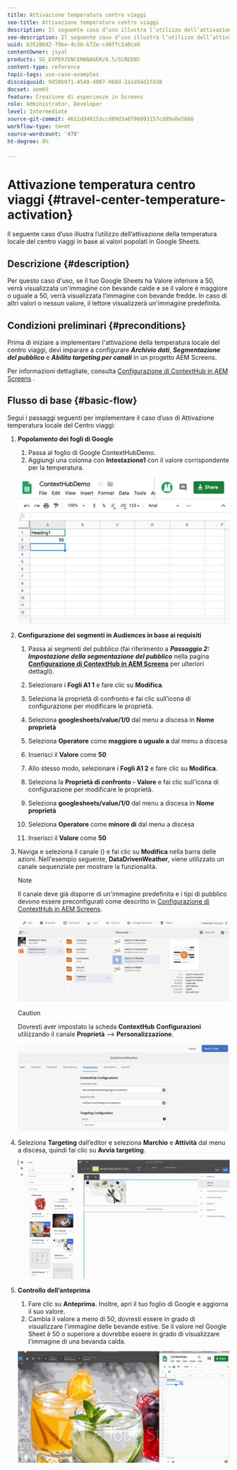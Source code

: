 ```yaml
---
title: Attivazione temperatura centro viaggi
seo-title: Attivazione temperatura centro viaggi
description: Il seguente caso d’uso illustra l’utilizzo dell’attivazione della temperatura locale del centro viaggi in base ai valori popolati in Google Sheets.
seo-description: Il seguente caso d’uso illustra l’utilizzo dell’attivazione della temperatura locale del centro viaggi in base ai valori popolati in Google Sheets.
uuid: b35286d2-79be-4c36-b72e-c40ffc1a0ca0
contentOwner: jsyal
products: SG_EXPERIENCEMANAGER/6.5/SCREENS
content-type: reference
topic-tags: use-case-examples
discoiquuid: 9d58b971-4540-4007-968d-2a1d94d1fd38
docset: aem65
feature: Creazione di esperienze in Screens
role: Administrator, Developer
level: Intermediate
source-git-commit: 4611dd40153ccd09d3a0796093157cd09a8e5b80
workflow-type: tm+mt
source-wordcount: '478'
ht-degree: 0%

---
```



# Attivazione temperatura centro viaggi {#travel-center-temperature-activation}

Il seguente caso d’uso illustra l’utilizzo dell’attivazione della temperatura locale del centro viaggi in base ai valori popolati in Google Sheets.

## Descrizione {#description}

Per questo caso d&#39;uso, se il tuo Google Sheets ha Valore inferiore a 50, verrà visualizzata un&#39;immagine con bevande calde e se il valore è maggiore o uguale a 50, verrà visualizzata l&#39;immagine con bevande fredde. In caso di altri valori o nessun valore, il lettore visualizzerà un&#39;immagine predefinita.

## Condizioni preliminari {#preconditions}

Prima di iniziare a implementare l&#39;attivazione della temperatura locale del centro viaggi, devi imparare a configurare ***Archivio dati***, ***Segmentazione del pubblico*** e ***Abilita targeting per canali*** in un progetto AEM Screens.

Per informazioni dettagliate, consulta [Configurazione di ContextHub in AEM Screens](configuring-context-hub.md) .

## Flusso di base {#basic-flow}

Segui i passaggi seguenti per implementare il caso d’uso di Attivazione temperatura locale del Centro viaggi:

1. **Popolamento dei fogli di Google**

   1. Passa al foglio di Google ContextHubDemo.
   1. Aggiungi una colonna con **Intestazione1** con il valore corrispondente per la temperatura.

   ![screen_shot_2019-05-08at112911am](assets/screen_shot_2019-05-08at112911am.png)

1. **Configurazione dei segmenti in Audiences in base ai requisiti**

   1. Passa ai segmenti del pubblico (fai riferimento a ***Passaggio 2: Impostazione della segmentazione del pubblico*** nella pagina **[Configurazione di ContextHub in AEM Screens](configuring-context-hub.md)** per ulteriori dettagli).

   1. Selezionare i **Fogli A1 1** e fare clic su **Modifica**.

   1. Seleziona la proprietà di confronto e fai clic sull’icona di configurazione per modificare le proprietà.
   1. Seleziona **googlesheets/value/1/0** dal menu a discesa in **Nome proprietà**

   1. Seleziona **Operatore** come **maggiore o uguale a** dal menu a discesa

   1. Inserisci il **Valore** come **50**

   1. Allo stesso modo, selezionare i **Fogli A1 2** e fare clic su **Modifica**.

   1. Seleziona la **Proprietà di confronto - Valore** e fai clic sull&#39;icona di configurazione per modificare le proprietà.
   1. Seleziona **googlesheets/value/1/0** dal menu a discesa in **Nome proprietà**

   1. Seleziona **Operatore** come **minore di** dal menu a discesa

   1. Inserisci il **Valore** come **50**

1. Naviga e seleziona il canale () e fai clic su **Modifica** nella barra delle azioni. Nell&#39;esempio seguente, **DataDrivenWeather**, viene utilizzato un canale sequenziale per mostrare la funzionalità.

   >[!NOTE]
   >
   >Il canale deve già disporre di un&#39;immagine predefinita e i tipi di pubblico devono essere preconfigurati come descritto in [Configurazione di ContextHub in AEM Screens](configuring-context-hub.md).

   ![screen_shot_2019-05-08at113022am](assets/screen_shot_2019-05-08at113022am.png)

   >[!CAUTION]
   >
   >Dovresti aver impostato la scheda **ContextHub** **Configurazioni** utilizzando il canale **Proprietà** —> **Personalizzazione**.

   ![screen_shot_2019-05-08at114106am](assets/screen_shot_2019-05-08at114106am.png)

1. Seleziona **Targeting** dall’editor e seleziona **Marchio** e **Attività** dal menu a discesa, quindi fai clic su **Avvia targeting**.

   ![new_activity3](assets/new_activity3.gif)

1. **Controllo dell’anteprima**

   1. Fare clic su **Anteprima.** Inoltre, apri il tuo foglio di Google e aggiorna il suo valore.
   1. Cambia il valore a meno di 50, dovresti essere in grado di visualizzare l&#39;immagine delle bevande estive. Se il valore nel Google Sheet è 50 o superiore a dovrebbe essere in grado di visualizzare l&#39;immagine di una bevanda calda.

   ![result3](assets/result3.gif)

